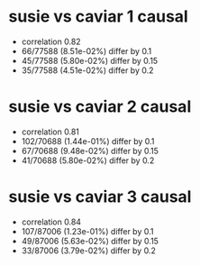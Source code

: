 # susie vs caviar  1 causal

- correlation 0.82
- 66/77588 (8.51e-02%) differ by 0.1
- 45/77588 (5.80e-02%) differ by 0.15
- 35/77588 (4.51e-02%) differ by 0.2


# susie vs caviar  2 causal

- correlation 0.81
- 102/70688 (1.44e-01%) differ by 0.1
- 67/70688 (9.48e-02%) differ by 0.15
- 41/70688 (5.80e-02%) differ by 0.2


# susie vs caviar  3 causal

- correlation 0.84
- 107/87006 (1.23e-01%) differ by 0.1
- 49/87006 (5.63e-02%) differ by 0.15
- 33/87006 (3.79e-02%) differ by 0.2


